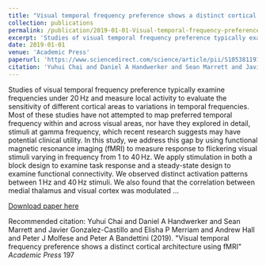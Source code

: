 ```yaml
---
title: "Visual temporal frequency preference shows a distinct cortical architecture using fMRI"
collection: publications
permalink: /publication/2019-01-01-Visual-temporal-frequency-preference-shows-a-distinct-cortical-architecture
excerpt: 'Studies of visual temporal frequency preference typically examine frequencies under 20 Hz and measure local activity to evaluate the sensitivity of different cortical areas to variations in temporal frequencies. Most of these studies have not attempted to map preferred temporal frequency within and across visual areas, nor have they explored in detail, stimuli at gamma frequency, which recent research suggests may have potential clinical utility. In this study, we address this gap by using functional magnetic resonance imaging (fMRI) to measure response to flickering visual stimuli varying in frequency from 1 to 40 Hz. We apply stimulation in both a block design to examine task response and a steady-state design to examine functional connectivity. We observed distinct activation patterns between 1 Hz and 40 Hz stimuli. We also found that the correlation between medial thalamus and visual cortex was modulated …'
date: 2019-01-01
venue: 'Academic Press'
paperurl: 'https://www.sciencedirect.com/science/article/pii/S1053811919303349'
citation: 'Yuhui Chai and Daniel A Handwerker and Sean Marrett and Javier Gonzalez-Castillo and Elisha P Merriam and Andrew Hall and Peter J Molfese and Peter A Bandettini (2019). &quot;Visual temporal frequency preference shows a distinct cortical architecture using fMRI&quot; <i>Academic Press</i> 197'
---
```

Studies of visual temporal frequency preference typically examine frequencies under 20 Hz and measure local activity to evaluate the sensitivity of different cortical areas to variations in temporal frequencies. Most of these studies have not attempted to map preferred temporal frequency within and across visual areas, nor have they explored in detail, stimuli at gamma frequency, which recent research suggests may have potential clinical utility. In this study, we address this gap by using functional magnetic resonance imaging (fMRI) to measure response to flickering visual stimuli varying in frequency from 1 to 40 Hz. We apply stimulation in both a block design to examine task response and a steady-state design to examine functional connectivity. We observed distinct activation patterns between 1 Hz and 40 Hz stimuli. We also found that the correlation between medial thalamus and visual cortex was modulated …

[Download paper here](https://www.sciencedirect.com/science/article/pii/S1053811919303349)

Recommended citation: Yuhui Chai and Daniel A Handwerker and Sean Marrett and Javier Gonzalez-Castillo and Elisha P Merriam and Andrew Hall and Peter J Molfese and Peter A Bandettini (2019). "Visual temporal frequency preference shows a distinct cortical architecture using fMRI" <i>Academic Press</i> 197